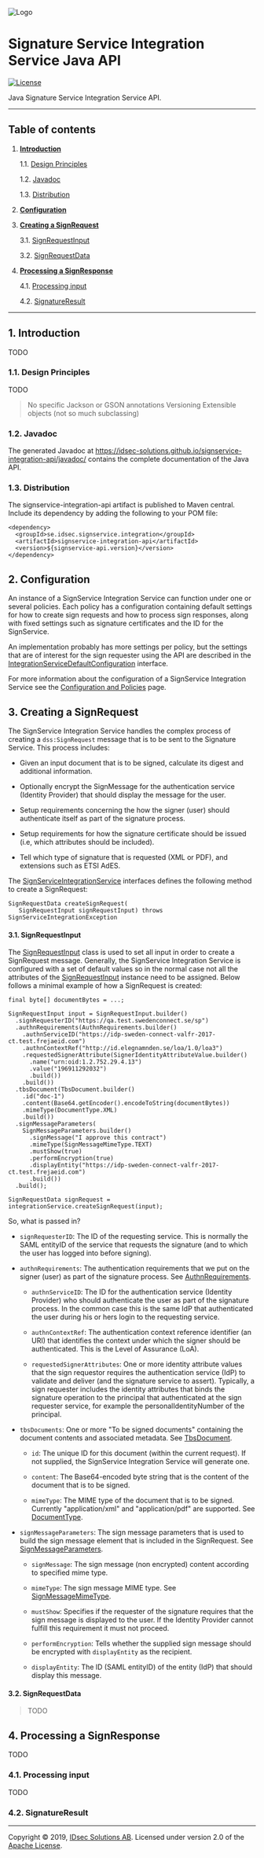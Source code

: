 ![Logo](img/idsec.png)

# Signature Service Integration Service Java API

[![License](https://img.shields.io/badge/License-Apache%202.0-blue.svg)](https://opensource.org/licenses/Apache-2.0)

Java Signature Service Integration Service API.

---

## Table of contents

1. [**Introduction**](#introduction)

    1.1. [Design Principles](#design-principles)
  
    1.2. [Javadoc](#javadoc)
  
    1.3. [Distribution](#distribution)
  
2. [**Configuration**](#configuration)

3. [**Creating a SignRequest**](#creating-a-signrequest)

    3.1. [SignRequestInput](#signrequestinput)
  
    3.2. [SignRequestData](#signrequestdata)
  
4. [**Processing a SignResponse**](#processing-a-signresponse)

    4.1. [Processing input](#processing-input)
  
    4.2. [SignatureResult](#signatureresult)
  
---

<a name="introduction"></a>
## 1. Introduction

TODO

<a name="design-principles"></a>
### 1.1. Design Principles

TODO

> No specific Jackson or GSON annotations
> Versioning
> Extensible objects (not so much subclassing)

<a name="javadoc"></a>
### 1.2. Javadoc

The generated Javadoc at <https://idsec-solutions.github.io/signservice-integration-api/javadoc/> contains the complete documentation of the Java API.

<a name="distribution"></a>
### 1.3. Distribution

The signservice-integration-api artifact is published to Maven central. Include its dependency by adding
the following to your POM file:

```
<dependency>
  <groupId>se.idsec.signservice.integration</groupId>
  <artifactId>signservice-integration-api</artifactId>
  <version>${signservice-api.version}</version>
</dependency>
```

<a name="configuration"></a>
## 2. Configuration

An instance of a SignService Integration Service can function under one or several policies. Each policy has a configuration containing default settings for how to create sign requests and how to process sign responses, along with fixed settings such as signature certificates and the ID for the SignService.

An implementation probably has more settings per policy, but the settings that are of interest for the sign requester using the API are described in the [IntegrationServiceDefaultConfiguration](https://idsec-solutions.github.io/signservice-integration-api/javadoc/se/idsec/signservice/integration/config/IntegrationServiceDefaultConfiguration.html) interface.

For more information about the configuration of a SignService Integration Service see the [Configuration and Policies](configuration.md) page.

<a name="creating-a-signrequest"></a>
## 3. Creating a SignRequest

The SignService Integration Service handles the complex process of creating a `dss:SignRequest` message that is to be sent to the Signature Service. This process includes:

- Given an input document that is to be signed, calculate its digest and additional information.

- Optionally encrypt the SignMessage for the authentication service (Identity Provider) that should display the message for the user.

- Setup requirements concerning the how the signer (user) should authenticate itself as part of the signature process.

- Setup requirements for how the signature certificate should be issued (i.e, which attributes should be included).

- Tell which type of signature that is requested (XML or PDF), and extensions such as ETSI AdES.


The [SignServiceIntegrationService](https://idsec-solutions.github.io/signservice-integration-api/javadoc/se/idsec/signservice/integration/SignServiceIntegrationService.html) interfaces defines the following method to create a SignRequest:

```
SignRequestData createSignRequest(
   SignRequestInput signRequestInput) throws SignServiceIntegrationException

```

<a name="signrequestinput"></a>
#### 3.1. SignRequestInput

The [SignRequestInput](https://idsec-solutions.github.io/signservice-integration-api/javadoc/se/idsec/signservice/integration/SignRequestInput.html) class is used to set all input in order to create a SignRequest message. Generally, the SignService Integration Service is configured with a set of default values so in the normal case not all the attributes of the [SignRequestInput](https://idsec-solutions.github.io/signservice-integration-api/javadoc/se/idsec/signservice/integration/SignRequestInput.html) instance need to be assigned. Below follows a minimal example of how a SignRequest is created:

```
final byte[] documentBytes = ...;
    
SignRequestInput input = SignRequestInput.builder()
  .signRequesterID("https://qa.test.swedenconnect.se/sp")
  .authnRequirements(AuthnRequirements.builder()
    .authnServiceID("https://idp-sweden-connect-valfr-2017-ct.test.frejaeid.com")
    .authnContextRef("http://id.elegnamnden.se/loa/1.0/loa3")
    .requestedSignerAttribute(SignerIdentityAttributeValue.builder()
      .name("urn:oid:1.2.752.29.4.13")
      .value("196911292032")
      .build())
    .build())
  .tbsDocument(TbsDocument.builder()
    .id("doc-1")
    .content(Base64.getEncoder().encodeToString(documentBytes))
    .mimeType(DocumentType.XML)
    .build())
  .signMessageParameters(
    SignMessageParameters.builder()
      .signMessage("I approve this contract")
      .mimeType(SignMessageMimeType.TEXT)
      .mustShow(true)
      .performEncryption(true)
      .displayEntity("https://idp-sweden-connect-valfr-2017-ct.test.frejaeid.com")
      .build())
  .build();
  
SignRequestData signRequest = integrationService.createSignRequest(input);
```

So, what is passed in?

- `signRequesterID`: The ID of the requesting service. This is normally the SAML entityID of the service that requests the signature (and to which the user has logged into before signing).

- `authnRequirements`: The authentication requirements that we put on the signer (user) as part of the signature process. See [AuthnRequirements](https://idsec-solutions.github.io/signservice-integration-api/javadoc/se/idsec/signservice/integration/authentication/AuthnRequirements.html).

  - `authnServiceID`: The ID for the authentication service (Identity Provider) who should authenticate the user as part of the signature process. In the common case this is the same IdP that authenticated the user during his or hers login to the requesting service.
  
  - `authnContextRef`: The authentication context reference identifier (an URI) that identifies the context under which the signer should be authenticated. This is the Level of Assurance (LoA).
  
  - `requestedSignerAttributes`: One or more identity attribute values that the sign requestor requires the authentication service (IdP) to validate and deliver (and the signature service to assert). Typically, a sign requester includes the identity attributes that binds the signature operation to the principal that authenticated at the sign requester service, for example the personalIdentityNumber of the principal.
  
- `tbsDocuments`: One or more "To be signed documents" containing the document contents and associated metadata. See [TbsDocument](https://idsec-solutions.github.io/signservice-integration-api/javadoc/se/idsec/signservice/integration/document/TbsDocument.html).

  - `id`: The unique ID for this document (within the current request). If not supplied, the SignService Integration Service will generate one.
  
  - `content`: The Base64-encoded byte string that is the content of the document that is to be signed.
  
  - `mimeType`: The MIME type of the document that is to be signed. Currently "application/xml" and "application/pdf" are supported. See [DocumentType](https://idsec-solutions.github.io/signservice-integration-api/javadoc/se/idsec/signservice/integration/document/DocumentType.html).
  
- `signMessageParameters`: The sign message parameters that is used to build the sign message element that is included in the SignRequest. See [SignMessageParameters](https://idsec-solutions.github.io/signservice-integration-api/javadoc/se/idsec/signservice/integration/SignMessageParameters.html).

  - `signMessage`: The sign message (non encrypted) content according to specified mime type.
  
  - `mimeType`: The sign message MIME type. See [SignMessageMimeType](https://idsec-solutions.github.io/signservice-integration-api/javadoc/se/idsec/signservice/integration/SignMessageMimeType.html).
  
  - `mustShow`: Specifies if the requester of the signature requires that the sign message is displayed to the user. If the Identity Provider cannot fulfill this requirement it must not proceed.
  
  - `performEncryption`: Tells whether the supplied sign message should be encrypted with `displayEntity` as the recipient.
  
  - `displayEntity`: The ID (SAML entityID) of the entity (IdP) that should display this message.


<a name="signrequestdata"></a>
#### 3.2. SignRequestData

> TODO

<a name="processing-a-signresponse"></a>
## 4. Processing a SignResponse

TODO

<a name="processing-input"></a>
### 4.1. Processing input

TODO  

<a name="signatureresult"></a>
### 4.2. SignatureResult

---

Copyright &copy; 2019, [IDsec Solutions AB](http://www.idsec.se). Licensed under version 2.0 of the [Apache License](http://www.apache.org/licenses/LICENSE-2.0).
